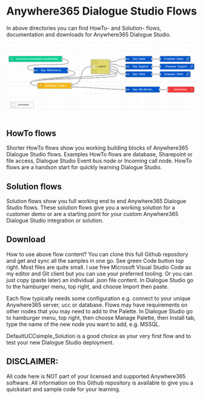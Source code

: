 # Anywhere365 Dialogue Studio Flows
In above directories you can find HowTo- and Solution- flows, documentation and downloads for Anywhere365 Dialogue Studio.

![standard simple ivr flow](https://github.com/Anywhere365/DialogueStudioFlows/blob/master/DefaultUCCsimple_solution/resource/a365-ds-standard-ivr-flow.png)

## HowTo flows
Shorter HowTo flows show you working building blocks of Anywhere365 Dialogue Studio flows. Examples HowTo flows are database, Sharepoint or file access, Dialogue Studio Event bus node or Incoming call node. HowTo flows are a handson start for quickly learning Dialogue Studio.

## Solution flows
Solution flows show you full working end to end Anywhere365 Dialogue Studio flows. These solution flows give you a working solution for a customer demo or are a starting point for your custom Anywhere365 Dialogue Studio integration or solution. 

## Download
How to use above flow content? You can clone this full Github repository and get and sync all the samples in one go. See green Code button top right. Most files are quite small. I use free Microsoft Visual Studio Code as my editor and Git client but you can use your preferred tooling. Or you can just copy (paste later) an individual .json file content. In Dialogue Studio go to the hamburger menu, top right, and choose Import then paste.

Each flow typically needs some configuration e.g. connect to your unique Anywhere365 server, ucc or database.
Flows may have requirements on other nodes that you may need to add to the Palette. In Dialogue Studio go to hamburger menu, top right, then choose Manage Palette, then Install tab, type the name of the new node you want to add, e.g. MSSQL.

DefaultUCCsimple_Solution is a good choice as your very first flow and to test your new Dialogue Studio deployment.

## DISCLAIMER:
All code here is NOT part of your licensed and supported Anywhere365 software. All information on this Github repository is available to give you a quickstart and sample code for your learning.
